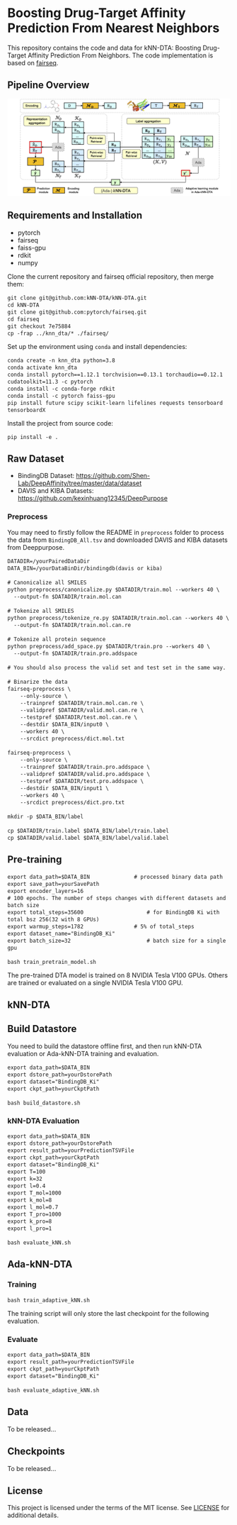 # Boosting Drug-Target Affinity Prediction From Nearest Neighbors

This repository contains the code and data for kNN-DTA: Boosting Drug-Target Affinity Prediction From Neighbors. The code implementation is based on [fairseq](https://github.com/pytorch/fairseq).

## Pipeline Overview

![pipeline](img/pipeline.jpg)

## Requirements and Installation

* pytorch
* fairseq
* faiss-gpu
* rdkit
* numpy

Clone the current repository and fairseq official repository, then merge them:

```shell
git clone git@github.com:kNN-DTA/kNN-DTA.git
cd kNN-DTA
git clone git@github.com:pytorch/fairseq.git
cd fairseq
git checkout 7e75884
cp -frap ../knn_dta/* ./fairseq/
```

Set up the environment using `conda` and install dependencies:

```shell
conda create -n knn_dta python=3.8
conda activate knn_dta
conda install pytorch==1.12.1 torchvision==0.13.1 torchaudio==0.12.1 cudatoolkit=11.3 -c pytorch
conda install -c conda-forge rdkit
conda install -c pytorch faiss-gpu
pip install future scipy scikit-learn lifelines requests tensorboard tensorboardX
```

Install the project from source code:

```shell
pip install -e .
```

## Raw Dataset

* BindingDB Dataset: https://github.com/Shen-Lab/DeepAffinity/tree/master/data/dataset
* DAVIS and KIBA Datasets: https://github.com/kexinhuang12345/DeepPurpose

### Preprocess

You may need to firstly follow the README in `preprocess` folder to process the data from `BindingDB_All.tsv` and downloaded DAVIS and KIBA datasets from Deeppurpose.

```shell
DATADIR=/yourPairedDataDir
DATA_BIN=/yourDataBinDir/bindingdb(davis or kiba)

# Canonicalize all SMILES
python preprocess/canonicalize.py $DATADIR/train.mol --workers 40 \
  --output-fn $DATADIR/train.mol.can

# Tokenize all SMILES
python preprocess/tokenize_re.py $DATADIR/train.mol.can --workers 40 \
  --output-fn $DATADIR/train.mol.can.re 

# Tokenize all protein sequence
python preprocess/add_space.py $DATADIR/train.pro --workers 40 \
  --output-fn $DATADIR/train.pro.addspace

# You should also process the valid set and test set in the same way.

# Binarize the data
fairseq-preprocess \
    --only-source \
    --trainpref $DATADIR/train.mol.can.re \
    --validpref $DATADIR/valid.mol.can.re \
    --testpref $DATADIR/test.mol.can.re \
    --destdir $DATA_BIN/input0 \
    --workers 40 \
    --srcdict preprocess/dict.mol.txt

fairseq-preprocess \
    --only-source \
    --trainpref $DATADIR/train.pro.addspace \
    --validpref $DATADIR/valid.pro.addspace \
    --testpref $DATADIR/test.pro.addspace \
    --destdir $DATA_BIN/input1 \
    --workers 40 \
    --srcdict preprocess/dict.pro.txt

mkdir -p $DATA_BIN/label

cp $DATADIR/train.label $DATA_BIN/label/train.label
cp $DATADIR/valid.label $DATA_BIN/label/valid.label
```

## Pre-training

```shell
export data_path=$DATA_BIN				# processed binary data path
export save_path=yourSavePath
export encoder_layers=16
# 100 epochs. The number of steps changes with different datasets and batch size
export total_steps=35600					# for BindingDB Ki with total bsz 256(32 with 8 GPUs)
export warmup_steps=1782  				# 5% of total_steps
export dataset_name="BindingDB_Ki"
export batch_size=32  						# batch size for a single gpu

bash train_pretrain_model.sh
```

The pre-trained DTA model is trained on 8 NVIDIA Tesla V100 GPUs. Others are trained or evaluated on a single NVIDIA Tesla V100 GPU.

## kNN-DTA

## Build Datastore

You need to build the datastore offline first, and then run kNN-DTA evaluation or Ada-kNN-DTA training and evaluation.

```shell
export data_path=$DATA_BIN
export dstore_path=yourDstorePath
export dataset="BindingDB_Ki"
export ckpt_path=yourCkptPath

bash build_datastore.sh
```

### kNN-DTA Evaluation

```shell
export data_path=$DATA_BIN
export dstore_path=yourDstorePath
export result_path=yourPredictionTSVFile
export ckpt_path=yourCkptPath
export dataset="BindingDB_Ki"
export T=100
export k=32
export l=0.4
export T_mol=1000
export k_mol=8
export l_mol=0.7
export T_pro=1000
export k_pro=8
export l_pro=1

bash evaluate_kNN.sh
```

## Ada-kNN-DTA

### Training

```shell
bash train_adaptive_kNN.sh
```
The training script will only store the last checkpoint for the following evaluation.

### Evaluate

```shell
export data_path=$DATA_BIN
export result_path=yourPredictionTSVFile
export ckpt_path=yourCkptPath
export dataset="BindingDB_Ki"

bash evaluate_adaptive_kNN.sh
```

## Data

To be released...

## Checkpoints

To be released...

## License

This project is licensed under the terms of the MIT license. See [LICENSE](https://github.com/kNN-DTA/kNN-DTA/blob/main/LICENSE) for additional details.
